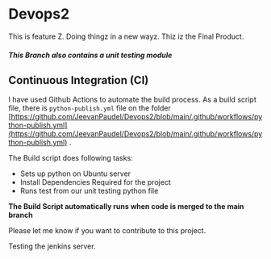 # Devops2

This is feature Z. Doing thingz in a new wayz. Thiz iz the Final Product.

##### This Branch also contains a unit testing module


## Continuous Integration (CI) 

I have used Github Actions to automate the build process. As a build script file, there is `python-publish.yml` file on 
the folder [https://github.com/JeevanPaudel/Devops2/blob/main/.github/workflows/python-publish.yml](https://github.com/JeevanPaudel/Devops2/blob/main/.github/workflows/python-publish.yml) .

The Build script does following tasks:
* Sets up python on Ubuntu server
* Install Dependencies Required for the project
* Runs test from our unit testing python file


**The Build Script automatically runs when code is merged to the main branch**


Please let me know if you want to contribute to this project. 

Testing the jenkins server.
